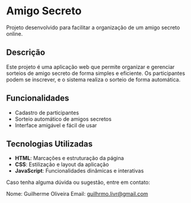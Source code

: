 # Amigo Secreto

Projeto desenvolvido para facilitar a organização de um amigo secreto online.

## Descrição

Este projeto é uma aplicação web que permite organizar e gerenciar sorteios de amigo secreto de forma simples e eficiente. Os participantes podem se inscrever, e o sistema realiza o sorteio de forma automática.

## Funcionalidades

- Cadastro de participantes
- Sorteio automático de amigos secretos
- Interface amigável e fácil de usar

## Tecnologias Utilizadas

- **HTML**: Marcações e estruturação da página
- **CSS**: Estilização e layout da aplicação
- **JavaScript**: Funcionalidades dinâmicas e interativas


Caso tenha alguma dúvida ou sugestão, entre em contato:

Nome: Guilherme Oliveira
Email: guilhrmo.livr@gmail.com
